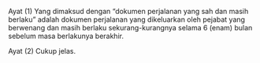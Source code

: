 Ayat (1)
Yang dimaksud dengan “dokumen perjalanan yang sah dan
masih berlaku” adalah dokumen perjalanan yang
dikeluarkan oleh pejabat yang berwenang dan masih berlaku
sekurang-kurangnya selama 6 (enam) bulan sebelum masa
berlakunya berakhir.

Ayat (2)
Cukup jelas.